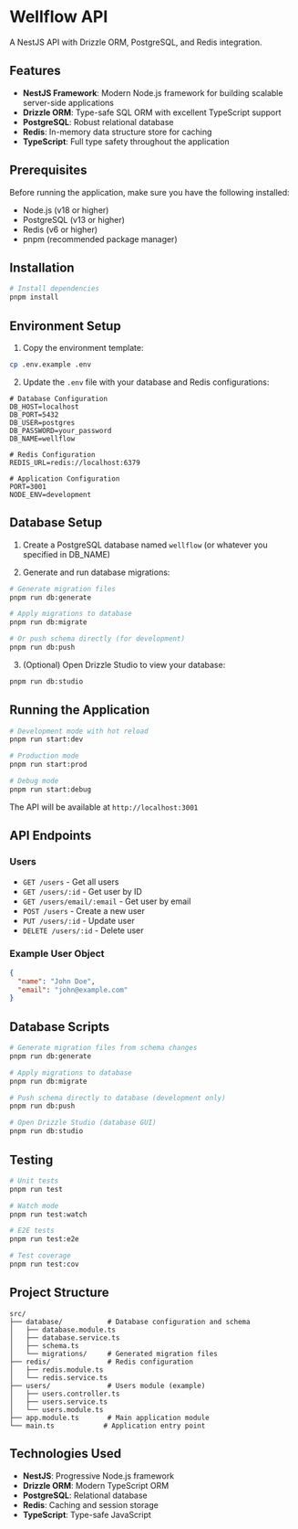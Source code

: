 # Wellflow API

A NestJS API with Drizzle ORM, PostgreSQL, and Redis integration.

## Features

- **NestJS Framework**: Modern Node.js framework for building scalable server-side applications
- **Drizzle ORM**: Type-safe SQL ORM with excellent TypeScript support
- **PostgreSQL**: Robust relational database
- **Redis**: In-memory data structure store for caching
- **TypeScript**: Full type safety throughout the application

## Prerequisites

Before running the application, make sure you have the following installed:

- Node.js (v18 or higher)
- PostgreSQL (v13 or higher)
- Redis (v6 or higher)
- pnpm (recommended package manager)

## Installation

```bash
# Install dependencies
pnpm install
```

## Environment Setup

1. Copy the environment template:
```bash
cp .env.example .env
```

2. Update the `.env` file with your database and Redis configurations:
```env
# Database Configuration
DB_HOST=localhost
DB_PORT=5432
DB_USER=postgres
DB_PASSWORD=your_password
DB_NAME=wellflow

# Redis Configuration
REDIS_URL=redis://localhost:6379

# Application Configuration
PORT=3001
NODE_ENV=development
```

## Database Setup

1. Create a PostgreSQL database named `wellflow` (or whatever you specified in DB_NAME)

2. Generate and run database migrations:
```bash
# Generate migration files
pnpm run db:generate

# Apply migrations to database
pnpm run db:migrate

# Or push schema directly (for development)
pnpm run db:push
```

3. (Optional) Open Drizzle Studio to view your database:
```bash
pnpm run db:studio
```

## Running the Application

```bash
# Development mode with hot reload
pnpm run start:dev

# Production mode
pnpm run start:prod

# Debug mode
pnpm run start:debug
```

The API will be available at `http://localhost:3001`

## API Endpoints

### Users
- `GET /users` - Get all users
- `GET /users/:id` - Get user by ID
- `GET /users/email/:email` - Get user by email
- `POST /users` - Create a new user
- `PUT /users/:id` - Update user
- `DELETE /users/:id` - Delete user

### Example User Object
```json
{
  "name": "John Doe",
  "email": "john@example.com"
}
```

## Database Scripts

```bash
# Generate migration files from schema changes
pnpm run db:generate

# Apply migrations to database
pnpm run db:migrate

# Push schema directly to database (development only)
pnpm run db:push

# Open Drizzle Studio (database GUI)
pnpm run db:studio
```

## Testing

```bash
# Unit tests
pnpm run test

# Watch mode
pnpm run test:watch

# E2E tests
pnpm run test:e2e

# Test coverage
pnpm run test:cov
```

## Project Structure

```
src/
├── database/           # Database configuration and schema
│   ├── database.module.ts
│   ├── database.service.ts
│   ├── schema.ts
│   └── migrations/     # Generated migration files
├── redis/              # Redis configuration
│   ├── redis.module.ts
│   └── redis.service.ts
├── users/              # Users module (example)
│   ├── users.controller.ts
│   ├── users.service.ts
│   └── users.module.ts
├── app.module.ts       # Main application module
└── main.ts            # Application entry point
```

## Technologies Used

- **NestJS**: Progressive Node.js framework
- **Drizzle ORM**: Modern TypeScript ORM
- **PostgreSQL**: Relational database
- **Redis**: Caching and session storage
- **TypeScript**: Type-safe JavaScript
